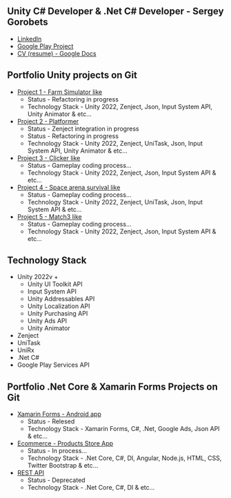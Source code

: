 ## Unity C# Developer & .Net C# Developer - Sergey Gorobets
<ul>
  <li><a href="https://www.linkedin.com/in/sergey-gorobets-657a4220a/">LinkedIn</a></li>
  <li><a href="https://play.google.com/store/apps/details?id=com.InsomniaStudio.FitPlus&hl=en">Google Play Project</a></li>
  <li><a href="https://docs.google.com/document/d/1sTgdgmcvNtUT4Zuns1SRfUwMX2GFcfWpJYFAsYcDN_o/edit?usp=sharing">CV (resume) - Google Docs</a></li>
</ul>

## Portfolio Unity projects on Git
<ul>
  <li><a href="https://github.com/Westtly25/Farm-Simulator-Like-Unity-2022.3-Zenject">Project 1 - Farm Simulator like</a>
    <ul>
      <li>Status - Refactoring in progress</li>
      <li>Technology Stack - Unity 2022, Zenject, Json, Input System API, Unity Animator & etc...</li>
    </ul>
  </li>
  <li>
    <a href="https://github.com/Westtly25/Portfolio-Platformer-Zenject-UniTask">Project 2 - Platformer</a>
    <ul>
      <li>Status - Zenject integration in progress</li>
      <li>Status - Refactoring in progress</li>
      <li>Technology Stack - Unity 2022, Zenject, UniTask, Json, Input System API, Unity Animator & etc...</li>
    </ul>
  </li>
    <li><a href="https://github.com/Westtly25/Clicker-Like-Unity2022-Zenject">Project 3 - Clicker like</a>
    <ul>
      <li>Status - Gameplay coding process...</li>
      <li>Technology Stack - Unity 2022, Zenject, Json, Input System API & etc...</li>
    </ul></li>
  <li>
    <a href="https://github.com/Westtly25/Space-Invaders-Unity2022-Zenject">Project 4 - Space arena survival like</a>
    <ul>
      <li>Status - Gameplay coding process...</li>
      <li>Technology Stack - Unity 2022, Zenject, UniTask, Json, Input System API & etc...</li>
    </ul>
  </li>
  <li>
    <a href="https://github.com/Westtly25/Potion-Match-3-Unity-2022-Zenject-Unity-Addressables">Project 5 - Match3 like</a>
    <ul>
      <li>Status - Gameplay coding process...</li>
      <li>Technology Stack - Unity 2022, Zenject, Json, Input System API & etc...</li>
    </ul>
  </li>
</ul>

## Technology Stack
<ul>
  <li>Unity 2022v +
    <ul>
      <li>Unity UI Toolkit API</li>
      <li>Input System API</li>
      <li>Unity Addressables API</li>
      <li>Unity Localization API</li>
      <li>Unity Purchasing API</li>
      <li>Unity Ads API</li>
      <li>Unity Animator</li>
    </ul>
  </li>
  <li>Zenject</li>
  <li>UniTask</li>
  <li>UniRx</li>
  <li>.Net C#</li>
  <li>Google Play Services API</li>
</ul>

## Portfolio .Net Core & Xamarin Forms Projects on Git
<ul>
  <li><a href="https://play.google.com/store/apps/details?id=com.InsomniaStudio.FitPlus&hl=en">Xamarin Forms - Android app</a>
   <ul>
      <li>Status - Relesed</li>
      <li>Technology Stack - Xamarin Forms, C#, .Net, Google Ads, Json API & etc...</li>
    </ul></li>
  <li><a href="https://github.com/Westtly25/ProductStoreApp">Ecommerce - Products Store App</a>
   <ul>
      <li>Status - In process...</li>
      <li>Technology Stack - .Net Core, C#, DI, Angular, Node.js, HTML, CSS,  Twitter Bootstrap & etc...</li>
    </ul></li>
  <li><a href="https://github.com/Westtly25/Notes.Backend">REST API</a>
   <ul>
      <li>Status - Deprecated</li>
      <li>Technology Stack - .Net Core, C#, DI & etc...</li>
    </ul></li>
</ul>
